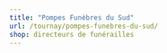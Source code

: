```yaml
---
title: "Pompes Funèbres du Sud"
url: /tournay/pompes-funebres-du-sud/
shop: directeurs de funérailles
---
```

